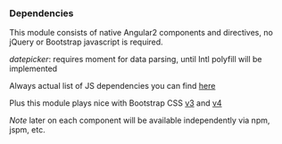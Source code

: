 ### Dependencies
This module consists of native Angular2 components and directives, no jQuery or Bootstrap javascript is required.

*datepicker*: requires moment for data parsing, until Intl polyfill will be implemented

Always actual list of JS dependencies you can find [here](https://david-dm.org/valor-software/ng2-bootstrap)

Plus this module plays nice with Bootstrap CSS [v3](http://getbootstrap.com/css/) and [v4](http://v4-alpha.getbootstrap.com)

*Note* later on each component will be available independently via npm, jspm, etc.

